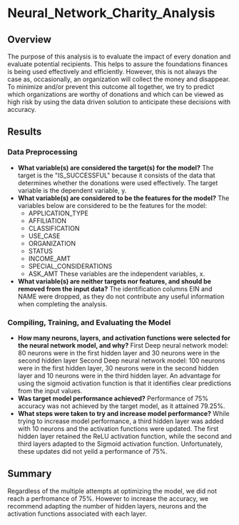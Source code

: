# Neural_Network_Charity_Analysis

## Overview
The purpose of this analysis is to evaluate the impact of every donation and evaluate potential recipients. This helps to assure the foundations finances is being used effectively and efficiently. However, this is not always the case as, occasionally, an organization will collect the money and disappear. To minimize and/or prevent this outcome all together, we try to predict which organizations are worthy of donations and which can be viewed as high risk by using the data driven solution to anticipate these decisions with accuracy.

## Results

### Data Preprocessing
* **What variable(s) are considered the target(s) for the model?** 
The target is the "IS_SUCCESSFUL" because it consists of the data that determines whether the donations were used effectively. The target variable is the dependent variable, y.  
* **What variable(s) are considered to be the features for the model?** 
The variables below are considered to be the features for the model: 
    - APPLICATION_TYPE
    - AFFILIATION
    - CLASSIFICATION
    - USE_CASE
    - ORGANIZATION
    - STATUS
    - INCOME_AMT
    - SPECIAL_CONSIDERATIONS
    - ASK_AMT
These variables are the independent variables, x.
* **What variable(s) are neither targets nor features, and should be removed from the input data?** 
The identification columns EIN and NAME were dropped, as they do not contribute any useful information when completing the analysis.

### Compiling, Training, and Evaluating the Model
* **How many neurons, layers, and activation functions were selected for the neural network model, and why?** 
First Deep neural network model: 80 neurons were in the first hidden layer and 30 neurons were in the second hidden layer 
Second Deep neural network model: 100 neurons were in the first hidden layer, 30 neurons were in the second hidden layer and 10 neurons were in the third hidden layer.
An advantage for using the sigmoid activation function is that it identifies clear predictions from the input values. 
* **Was target model performance achieved?** 
Performance of 75% accuracy was not achieved by the target model, as it attained 79.25%. 
* **What steps were taken to try and increase model performance?** 
While trying to increase model performance, a third hidden layer was added with 10 neurons and the activation functions were updated. The first hidden layer retained the ReLU activation function, while the second and third layers adapted to the Sigmoid activation function. Unfortunately, these updates did not yeild a performance of 75%. 

## Summary
Regardless of the multiple attempts at optimizing the model, we did not reach a perfromance of 75%. However to increase the accuracy, we recommend adapting the number of hidden layers, neurons and the activation functions associated with each layer.